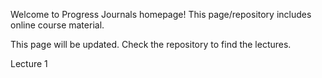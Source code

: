 Welcome to Progress Journals homepage! This page/repository includes online course material.

This page will be updated. Check the repository to find the lectures.

Lecture 1
